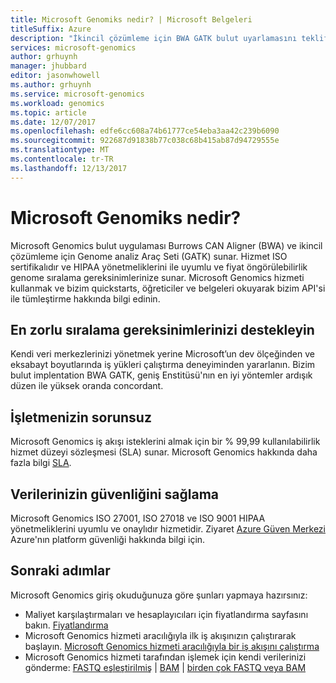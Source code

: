 ```yaml
---
title: Microsoft Genomiks nedir? | Microsoft Belgeleri
titleSuffix: Azure
description: "İkincil çözümleme için BWA GATK bulut uyarlamasını teklifi şimdi Microsoft Genomics genome sıralama nasıl kapatabilirsiniz öğrenin."
services: microsoft-genomics
author: grhuynh
manager: jhubbard
editor: jasonwhowell
ms.author: grhuynh
ms.service: microsoft-genomics
ms.workload: genomics
ms.topic: article
ms.date: 12/07/2017
ms.openlocfilehash: edfe6cc608a74b61777ce54eba3aa42c239b6090
ms.sourcegitcommit: 922687d91838b77c038c68b415ab87d94729555e
ms.translationtype: MT
ms.contentlocale: tr-TR
ms.lasthandoff: 12/13/2017
---
```

# <a name="what-is-microsoft-genomics"></a>Microsoft Genomiks nedir?
Microsoft Genomics bulut uygulaması Burrows CAN Aligner (BWA) ve ikincil çözümleme için Genome analiz Araç Seti (GATK) sunar. Hizmet ISO sertifikalıdır ve HIPAA yönetmeliklerini ile uyumlu ve fiyat öngörülebilirlik genome sıralama gereksinimlerinize sunar. Microsoft Genomics hizmeti kullanmak ve bizim quickstarts, öğreticiler ve belgeleri okuyarak bizim API'si ile tümleştirme hakkında bilgi edinin.

## <a name="support-your-most-demanding-sequencing-needs"></a>En zorlu sıralama gereksinimlerinizi destekleyin
Kendi veri merkezlerinizi yönetmek yerine Microsoft’un dev ölçeğinden ve eksabayt boyutlarında iş yükleri çalıştırma deneyiminden yararlanın. Bizim bulut implentation BWA GATK, geniş Enstitüsü'nın en iyi yöntemler ardışık düzen ile yüksek oranda concordant.


## <a name="keep-your-business-running"></a>İşletmenizin sorunsuz
Microsoft Genomics iş akışı isteklerini almak için bir % 99,99 kullanılabilirlik hizmet düzeyi sözleşmesi (SLA) sunar. Microsoft Genomics hakkında daha fazla bilgi [SLA](https://azure.microsoft.com/support/legal/sla/genomics/v1_0/).


## <a name="secure-your-data"></a>Verilerinizin güvenliğini sağlama
Microsoft Genomics ISO 27001, ISO 27018 ve ISO 9001 HIPAA yönetmeliklerini uyumlu ve onaylıdır hizmetidir. Ziyaret [Azure Güven Merkezi](https://www.microsoft.com/TrustCenter/Security/default.aspx) Azure'nın platform güvenliği hakkında bilgi için.


## <a name="next-steps"></a>Sonraki adımlar
Microsoft Genomics giriş okuduğunuza göre şunları yapmaya hazırsınız:
- Maliyet karşılaştırmaları ve hesaplayıcıları için fiyatlandırma sayfasını bakın. [Fiyatlandırma](https://azure.microsoft.com/pricing/details/genomics/)
- Microsoft Genomics hizmeti aracılığıyla ilk iş akışınızın çalıştırarak başlayın. [Microsoft Genomics hizmeti aracılığıyla bir iş akışını çalıştırma](quickstart-run-genomics-workflow-portal.md)
- Microsoft Genomics hizmeti tarafından işlemek için kendi verilerinizi gönderme: [FASTQ eşleştirilmiş](quickstart-input-pair-FASTQ.md) | [BAM](quickstart-input-BAM.md) | [birden çok FASTQ veya BAM](quickstart-input-multiple.md) 

